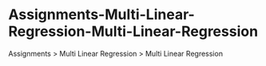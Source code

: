 # Assignments-Multi-Linear-Regression-Multi-Linear-Regression
Assignments > Multi Linear Regression > Multi Linear Regression

